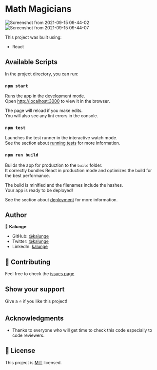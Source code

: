 # Math Magicians
![Screenshot from 2021-09-15 09-44-02](https://user-images.githubusercontent.com/50773868/133401595-39785a01-25a2-4357-af61-04a248191ec8.png)
![Screenshot from 2021-09-15 09-44-07](https://user-images.githubusercontent.com/50773868/133401601-86d0439a-23f9-422d-922a-96aad71bb028.png)



This project was built using:
  - React

## Available Scripts

In the project directory, you can run:

### `npm start`

Runs the app in the development mode.\
Open [http://localhost:3000](http://localhost:3000) to view it in the browser.

The page will reload if you make edits.\
You will also see any lint errors in the console.

### `npm test`

Launches the test runner in the interactive watch mode.\
See the section about [running tests](https://facebook.github.io/create-react-app/docs/running-tests) for more information.

### `npm run build`

Builds the app for production to the `build` folder.\
It correctly bundles React in production mode and optimizes the build for the best performance.

The build is minified and the filenames include the hashes.\
Your app is ready to be deployed!

See the section about [deployment](https://facebook.github.io/create-react-app/docs/deployment) for more information.
## Author

👤 **Kalunge**

- GitHub: [@kalunge](https://github.com/kalunge)
- Twitter: [@kalunge](https://twitter.com/titus_muthomi)
- LinkedIn: [kalunge](https://linkedin.com/in/titus_muthomi)

## :handshake: Contributing

Feel free to check the [issues page](https://github.com/Kalunge/javascriptcapstone/issues)

## Show your support

Give a :star: if you like this project!

## Acknowledgments

- Thanks to everyone who will get time to check this code especially to code reviewers.

## 📝 License

This project is [MIT](https://github.com/microverseinc/readme-template/blob/master/MIT.md) licensed.

